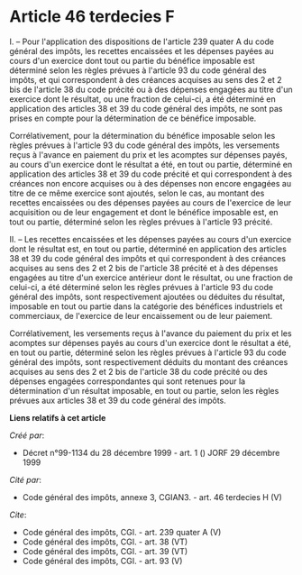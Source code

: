 # Article 46 terdecies F

I. – Pour l'application des dispositions de l'article 239 quater A du code général des impôts, les recettes encaissées et les
dépenses payées au cours d'un exercice dont tout ou partie du bénéfice imposable est déterminé selon les règles prévues à
l'article 93 du code général des impôts, et qui correspondent à des créances acquises au sens des 2 et 2 bis de l'article 38
du code précité ou à des dépenses engagées au titre d'un exercice dont le résultat, ou une fraction de celui-ci, a été
déterminé en application des articles 38 et 39 du code général des impôts, ne sont pas prises en compte pour la détermination
de ce bénéfice imposable.

Corrélativement, pour la détermination du bénéfice imposable selon les règles prévues à l'article 93 du code général des
impôts, les versements reçus à l'avance en paiement du prix et les acomptes sur dépenses payés, au cours d'un exercice dont
le résultat a été, en tout ou partie, déterminé en application des articles 38 et 39 du code précité et qui correspondent à
des créances non encore acquises ou à des dépenses non encore engagées au titre de ce même exercice sont ajoutés, selon le
cas, au montant des recettes encaissées ou des dépenses payées au cours de l'exercice de leur acquisition ou de leur
engagement et dont le bénéfice imposable est, en tout ou partie, déterminé selon les règles prévues à l'article 93 précité.

II. – Les recettes encaissées et les dépenses payées au cours d'un exercice dont le résultat est, en tout ou partie,
déterminé en application des articles 38 et 39 du code général des impôts et qui correspondent à des créances acquises au
sens des 2 et 2 bis de l'article 38 précité et à des dépenses engagées au titre d'un exercice antérieur dont le résultat, ou
une fraction de celui-ci, a été déterminé selon les règles prévues à l'article 93 du code général des impôts, sont
respectivement ajoutées ou déduites du résultat, imposable en tout ou partie dans la catégorie des bénéfices industriels et
commerciaux, de l'exercice de leur encaissement ou de leur paiement.

Corrélativement, les versements reçus à l'avance du paiement du prix et les acomptes sur dépenses payés au cours d'un
exercice dont le résultat a été, en tout ou partie, déterminé selon les règles prévues à l'article 93 du code général des
impôts, sont respectivement déduits du montant des créances acquises au sens des 2 et 2 bis de l'article 38 du code précité
ou des dépenses engagées correspondantes qui sont retenues pour la détermination d'un résultat imposable, en tout ou partie,
selon les règles prévues aux articles 38 et 39 du code général des impôts.

**Liens relatifs à cet article**

_Créé par_:

  - Décret n°99-1134 du 28 décembre 1999 - art. 1 () JORF 29 décembre 1999

_Cité par_:

  - Code général des impôts, annexe 3, CGIAN3. - art. 46 terdecies H (V)

_Cite_:

  - Code général des impôts, CGI. - art. 239 quater A (V)
  - Code général des impôts, CGI. - art. 38 (VT)
  - Code général des impôts, CGI. - art. 39 (VT)
  - Code général des impôts, CGI. - art. 93 (V)

